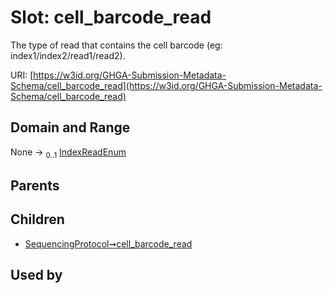 
# Slot: cell_barcode_read


The type of read that contains the cell barcode (eg: index1/index2/read1/read2).

URI: [https://w3id.org/GHGA-Submission-Metadata-Schema/cell_barcode_read](https://w3id.org/GHGA-Submission-Metadata-Schema/cell_barcode_read)


## Domain and Range

None &#8594;  <sub>0..1</sub> [IndexReadEnum](IndexReadEnum.md)

## Parents


## Children

 *  [SequencingProtocol➞cell_barcode_read](SequencingProtocol_cell_barcode_read.md)

## Used by

